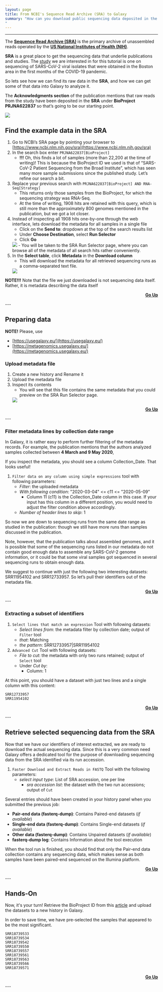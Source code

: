 ```yaml
---
layout: page
title: From NCBI's Sequence Read Archive (SRA) to Galaxy
summary: "How can you download public sequencing data deposited in the NCBI Sequence Read Archive (SRA) into a Galaxy history for analysis?
"
---
```


---

The **[Sequence Read Archive (SRA)](https://www.ncbi.nlm.nih.gov/sra)** is the primary archive of unassembled reads operated by the 
**[US National Institutes of Health (NIH)](https://www.ncbi.nlm.nih.gov/)**. 

**SRA** is a great place to get the sequencing data that underlie publications and studies. 
The [study](https://www.science.org/doi/10.1126/science.abe3261) we are interested in for this tutorial is one on sequencing of SARS-CoV-2 viral isolates that were obtained 
in the Boston area in the first months of the COVID-19 pandemic.

So lets see how we can find its raw data in the **SRA**, 
and how we can get some of that data into Galaxy to analyze it. 

The **Acknowledgments section** of the publication mentions that raw reads from the study have been deposited 
in the **SRA** under **BioProject PRJNA622837** so that’s going to be our starting point.

   <img src="{{site.url}}/images/sra-aknow.png">

## Find the example data in the SRA

1. Go to NCBI’s SRA page by pointing your browser to [https://www.ncbi.nlm.nih.gov/sra](https://www.ncbi.nlm.nih.gov/sra)
2. In the search box enter `PRJNA622837[BioProject]`
   - **!!!** Oh, this finds a lot of samples (more than 22,200 at the time of writing)! This is because the BioProject ID we used is that of “SARS-CoV-2 Patient Sequencing from the Broad Institute”, which has seen many more sample submissions since the published study. Let’s refine our search a bit.
3. Replace your previous search with `PRJNA622837[BioProject] AND RNA-Seq[Strategy]`
   - This returns only those samples from the BioProject, for which the sequencing strategy was RNA-Seq. 
   - At the time of writing, 1908 hits are retained with this query, which is still more than the approximately 800 genomes mentioned in the publication, but we got a lot closer.
4. Instead of inspecting all 1908 hits one-by-one through the web interface, lets download the metadata for all samples in a single file
   - Click on the **Send to**: dropdown at the top of the search results list 
   - Under **Choose Destination**, select **Run Selector**
   - Click **Go**
   <img src="{{site.url}}/images/sra-get_runinfo.png">
   - You will be taken to the SRA Run Selector page, where you can browse all of the metadata of all search hits rather conveniently.
5. In the **Select table**, click **Metadata** in the **Download column**
   - This will download the metadata for all retrieved sequencing runs as a comma-separated text file.
   <img src="{{site.url}}/images/sra-metadata_from_run_selector.png">

**NOTE!!!** Note that the file we just downloaded is not sequencing data itself. Rather, it is metadata describing the data itself

<p style="text-align:right"><a href="{{site.url}}{{page.url}}"><strong>Go Up</strong><span class="fa fa-fw fa-arrow-up"></span></a></p>
---

##  Preparing data

**NOTE!** Please, use
* [https://usegalaxy.eu/](https://usegalaxy.eu/)
* [https://metagenomics.usegalaxy.eu/](https://metagenomics.usegalaxy.eu/)

### Upload metadata file 



1. Create a new history and Rename it
2. Upload the metadata file
3. Inspect its contents
   - You will see that this file contains the same metadata that you could preview on the SRA Run Selector page.
   <img src="{{site.url}}/images/sra-metadata.png">
   
<p style="text-align:right"><a href="{{site.url}}{{page.url}}"><strong>Go Up</strong><span class="fa fa-fw fa-arrow-up"></span></a></p>
---

### Filter metadata lines by collection date range

In Galaxy, it is rather easy to perform further filtering of the metadata records. 
For example, the publication mentions that the authors analyzed samples collected between **4 March and 9 May 2020**,



If you inspect the metadata, you should see a column Collection_Date. That looks useful!


1. `Filter data on any column using simple expressions` tool with following parameters:
   - *Filter*: the uploaded metadata 
   - *With following condition*: "2020-03-04" <= c11 <= "2020-05-09"
     - Column 11 (c11) is the Collection_Date column in this case. If your input has this column in a different position, you would need to adjust the filter condition above accordingly. 
   - *Number of header lines to skip*: 1

So now we are down to sequencing runs from the same date range as studied in the publication: 
though we still have more runs than samples discussed in the publication. 

Note, however, that the publication talks about assembled genomes, 
and it is possible that some of the sequencing runs listed in our metadata do not contain 
good enough data to assemble any SARS-CoV-2 genome information, 
or it could be that some viral samples got sequenced in several sequencing runs to obtain enough data.

We suggest to continue with just the following two interesting datasets:
SRR11954102 and SRR12733957. So let’s pull their identifiers out of the metadata file.

<p style="text-align:right"><a href="{{site.url}}{{page.url}}"><strong>Go Up</strong><span class="fa fa-fw fa-arrow-up"></span></a></p>
---

###  Extracting a subset of identifiers

1. `Select lines that match an expression` Tool with following datasets:
   - *Select lines from*: the metadata filter by collection date; output of `Filter` tool 
   - *that*: Matching 
   - *the pattern*: SRR12733957\|SRR11954102
2. `Advanced Cut` Tool with following datasets:
   -  *File to cut*: the metadata with only two runs retained; output of `Select` tool 
   - Under *Cut by*:
     - Column: 1 

At this point, you should have a dataset with just two lines and a single column with this content:

```text
SRR12733957
SRR11954102
```

<p style="text-align:right"><a href="{{site.url}}{{page.url}}"><strong>Go Up</strong><span class="fa fa-fw fa-arrow-up"></span></a></p>
---

## Retrieve selected sequencing data from the SRA

Now that we have our identifiers of interest extracted, 
we are ready to download the actual sequencing data. 
Since this is a very common need Galaxy offers a dedicated tool for the purpose of downloading sequencing data from the SRA identified via its run accession.

1. `Faster Download and Extract Reads in FASTQ` Tool with the following parameters: 
   - *select input type*: List of SRA accession, one per line
     - *sra accession list*: the dataset with the two run accessions; output of `Cut`

Several entries should have been created in your history panel when you submitted the previous job:

* **Pair-end data (fasterq-dump)**: Contains Paired-end datasets (*if available*)
* **Single-end data (fasterq-dump)**: Contains Single-end datasets (*if available*)
* **Other data (fasterq-dump)**: Contains Unpaired datasets (*if available*)
* **fasterq-dump log**: Contains Information about the tool execution

When the tool run is finished, you should find that only the Pair-end data collection contains any sequencing data, which makes sense as both samples have been paired-end sequenced on the Illumina platform. 

<p style="text-align:right"><a href="{{site.url}}{{page.url}}"><strong>Go Up</strong><span class="fa fa-fw fa-arrow-up"></span></a></p>
---

## Hands-On

Now, it's your turn! Retrieve the BioProject ID from this [article](https://www.researchsquare.com/article/rs-1560496/v1) and  upload the datasets to a new history in Galaxy.

In order to save time, we have pre-selected the samples that appeared to be the most significant. 

```text
SRR18739533 
SRR18739534
SRR18739542
SRR18739550
SRR18739557
SRR18739561
SRR18739563
SRR18739566
SRR18739571
```

<p style="text-align:right"><a href="{{site.url}}{{page.url}}"><strong>Go Up</strong><span class="fa fa-fw fa-arrow-up"></span></a></p>
---
